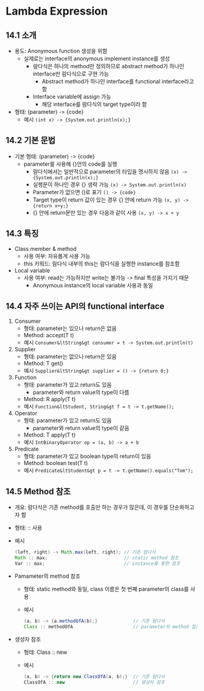 # Lambda Expression

## 14.1  소개

* 용도: Anonymous function 생성을 위함
  * 실제로는 interface의 anonymous implement instance를 생성
    * 람다식은 하나의 method만 정의하므로 abstract method가 하나인 interface만 람다식으로 구현 가능
      * Abstract method가 하나인 interface를 functional interface라고 함
    * Interface variable에 assign 가능
      * 해당 interface를 람다식의 target type이라 함
* 형태: (parameter) -> {code}
  * 예시 ```(int x) -> {System.out.println(x);}```

## 14.2 기본 문법

* 기본 형태: (parameter) -> {code}
  * parameter를 사용해 {}안의 code를 실행
    * 람다식에서는 일반적으로 parameter의 타입을 명시하지 않음
        ```(x) -> {System.out.println(x);}```
    * 실행문이 하나인 경우 {} 생략 가능
        ```(x) -> System.out.println(x)```
    * Parameter가 없으면 ()로 표기
        ```() -> {code}```
    * Target type이 return 값이 있는 경우 {} 안에 return 가능
        ```(x, y) -> {return x+y;}```
    * {} 안에 return문만 있는 경우 다음과 같이 사용
        ```(x, y) -> x + y```

## 14.3 특징

* Class member & method
  * 사용 여부: 자유롭게 사용 가능
  * this 키워드: 람다식 내부의 this는 람다식을 실행한 instance를 참조함
* Local variable
  * 사용 여부: read는 가능하지만 write는 불가능 -> final 특성을 가지기 때문
    * Anonymous instance의 local variable 사용과 동일

## 14.4 자주 쓰이는 API의 functional interface

1. Consumer
   * 형태: parameter는 있으나 return은 없음
   * Method: accept(T t)
   * 예시
        ```Consumer&ltString&gt consumer = t -> System.out.println(t)```
2. Supplier
   * 형태: parameter는 없으나 return은 있음
   * Method: T get()
   * 예시
        ```Supplier&ltString&gt supplier = () -> {return 0;}```
3. Function
   * 형태: parameter가 있고 return도 있음
     * parameter와 return value의 type이 다름
   * Method: R apply(T t)
   * 예시
        ```Function&ltStudent, String&gt f = t -> t.getName();```
4. Operator
   * 형태: parameter가 있고 return도 있음
     * parameter와 return value의 type이 같음
   * Method: T apply(T t)
   * 예시
        ```IntBinaryOperator op = (a, b) -> a + b```
5. Predicate
   * 형태: parameter가 있고 boolean type의 return이 있음
   * Method: boolean test(T t)
   * 예시
        ```Predicate&ltStudent&gt p = t -> t.getName().equals("Tom");```

## 14.5 Method 참조

* 개요: 람다식은 기존 method를 호출만 하는 경우가 많은데, 이 경우를 단순화하고자 함
* 형태: :: 사용
* 예시
  
    ```Java
    (left, right) -> Math.max(left, right); // 기존 람다식
    Math :: max;                            // static method 참조
    Var :: max;                             // instance를 통한 참조
    ```

* Pamameter의 method 참조
  * 형태: static method와 동일, class 이름은 첫 번째 parameter의 class를 사용
  * 예시

    ```Java
    (a, b) -> {a.methodOfA(b);}             // 기존 람다식
    Class :: methodOfA                      // parameter의 method 참조
    ```

* 생성자 참조
  * 형태: Class :: new
  * 예시

    ```Java
    (a, b) -> {return new ClassOfA(a, b);}  // 기존 람다식
    ClassOfA :: new                         // 생성자 참조
    ```
